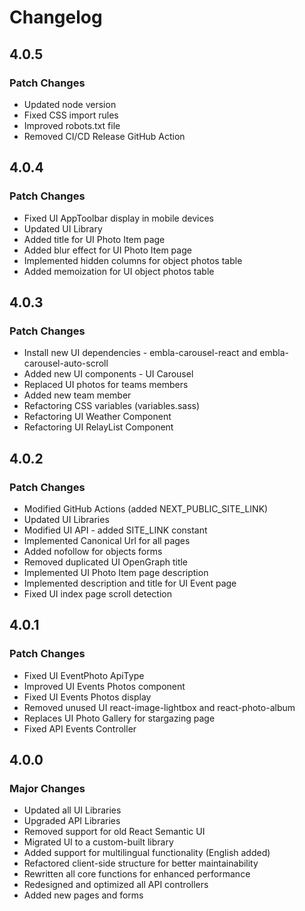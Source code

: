 # Changelog

## 4.0.5

### Patch Changes

-   Updated node version
-   Fixed CSS import rules
-   Improved robots.txt file
-   Removed CI/CD Release GitHub Action

## 4.0.4

### Patch Changes

-   Fixed UI AppToolbar display in mobile devices
-   Updated UI Library
-   Added title for UI Photo Item page
-   Added blur effect for UI Photo Item page
-   Implemented hidden columns for object photos table
-   Added memoization for UI object photos table

## 4.0.3

### Patch Changes

-   Install new UI dependencies - embla-carousel-react and embla-carousel-auto-scroll
-   Added new UI components - UI Carousel
-   Replaced UI photos for teams members
-   Added new team member
-   Refactoring CSS variables (variables.sass)
-   Refactoring UI Weather Component
-   Refactoring UI RelayList Component

## 4.0.2

### Patch Changes

-   Modified GitHub Actions (added NEXT_PUBLIC_SITE_LINK)
-   Updated UI Libraries
-   Modified UI API - added SITE_LINK constant
-   Implemented Canonical Url for all pages
-   Added nofollow for objects forms
-   Removed duplicated UI OpenGraph title
-   Implemented UI Photo Item page description
-   Implemented description and title for UI Event page
-   Fixed UI index page scroll detection

## 4.0.1

### Patch Changes

-   Fixed UI EventPhoto ApiType
-   Improved UI Events Photos component
-   Fixed UI Events Photos display
-   Removed unused UI react-image-lightbox and react-photo-album
-   Replaces UI Photo Gallery for stargazing page
-   Fixed API Events Controller

## 4.0.0

### Major Changes

-   Updated all UI Libraries
-   Upgraded API Libraries
-   Removed support for old React Semantic UI
-   Migrated UI to a custom-built library
-   Added support for multilingual functionality (English added)
-   Refactored client-side structure for better maintainability
-   Rewritten all core functions for enhanced performance
-   Redesigned and optimized all API controllers
-   Added new pages and forms
